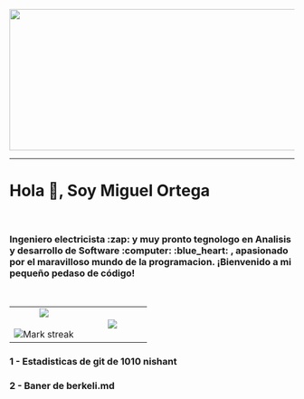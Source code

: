 <p align="left">
  <img src="https://github.com/KhadaJhiin/KhadaJhiin/assets/88953367/b7600e7c-3d4c-4df9-93d1-0237a22dc932" height="250" width="700" />
</p>

------------------
<h1 align="left">Hola 👋, Soy Miguel Ortega </h1>
&emsp;
<h3 align="left">Ingeniero electricista :zap: y muy pronto tegnologo en Analisis y desarrollo de Software :computer: :blue_heart: , apasionado por el maravilloso mundo de la programacion. ¡Bienvenido a mi pequeño pedaso de código!</h3>
&emsp;

<!--- stats & Trophy (start) -->
<p align="center">
  <!--- stats (start) -->
<table align="center">
<tr border="none">
<td width="50%" align="center">
  
  <img  align="center"  src="https://github-readme-stats.vercel.app/api?username=1010nishant&theme=dark&show_icons=true&count_private=true" />
  <br></br>
  <img  title="🔥 Get streak stats for your profile at git.io/streak-stats" alt="Mark streak" src="https://github-readme-streak-stats.herokuapp.com/?user=1010nishant&theme=dark&hide_border=false" /> 
</td>

<td width="50%" align="center">

  <img  align="center"  src="https://github-readme-stats.anuraghazra1.vercel.app/api/top-langs/?username=1010nishant&theme=dark&hide_border=false&no-bg=true&no-frame=true&langs_count=10"/>
  
  </td>
</tr>
</table>



### 1 - Estadisticas de git de 1010 nishant
### 2 - Baner de  berkeli.md
